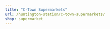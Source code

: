 ```yaml
---
title: "C‑Town Supermarkets"
url: /huntington-station/c-town-supermarkets/
shop: supermarket
---
```

